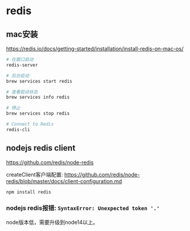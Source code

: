 # redis

## mac安装

https://redis.io/docs/getting-started/installation/install-redis-on-mac-os/

```bash
# 在窗口启动
redis-server

# 后台启动
brew services start redis

# 查看启动状态
brew services info redis

# 停止
brew services stop redis

# Connect to Redis
redis-cli
```

## nodejs redis client

https://github.com/redis/node-redis

createClient客户端配置: https://github.com/redis/node-redis/blob/master/docs/client-configuration.md

```bash
npm install redis
```

### nodejs redis报错: `SyntaxError: Unexpected token '.'`

node版本低，需要升级到node14以上。
